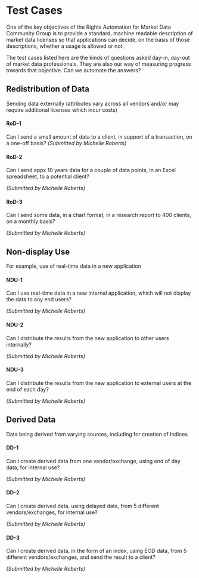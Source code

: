 # Test Cases
One of the key objectives of the Rights Automation for Market Data Community Group is to provide a standard, machine readable description of market data licenses so that applications can decide, on the basis of those descriptions, whether a usage is allowed or not.

The test cases listed here are the kinds of questions asked day-in, day-out of market data professionals. They are also our way of measuring progress towards that objective. Can we automate the answers?

## Redistribution of Data
Sending data externally (attributes vary across all vendors and/or may require additional licenses which incur costs)

#### RoD-1
Can I send a small amount of data to a client, in support of a transaction, on a one-off basis? 
*(Submitted by Michelle Roberts)*

#### RoD-2
Can I send appx 10 years data for a couple of data points, in an Excel spreadsheet, to a potential client?

*(Submitted by Michelle Roberts)*

#### RoD-3
Can I send some data, in a chart format, in a research report to 400 clients, on a monthly basis?

*(Submitted by Michelle Roberts)*

## Non-display Use
For example, use of real-time data in a new application

#### NDU-1
Can I use real-time data in a new internal application, which will not display the data to any end users?

*(Submitted by Michelle Roberts)*

#### NDU-2
Can I distribute the results from the new application to other users internally?

*(Submitted by Michelle Roberts)*

#### NDU-3
Can I distribute the results from the new application to external users at the end of each day?

*(Submitted by Michelle Roberts)*

## Derived Data
Data being derived from varying sources, including for creation of Indices

#### DD-1
Can I create derived data from one vendor/exchange, using end of day data, for internal use?

*(Submitted by Michelle Roberts)*

#### DD-2
Can I create derived data, using delayed data, from 5 different vendors/exchanges, for internal use?

*(Submitted by Michelle Roberts)*

#### DD-3
Can I create derived data, in the form of an index, using EOD data, from 5 different vendors/exchanges, and send the result to a client?

*(Submitted by Michelle Roberts)*
